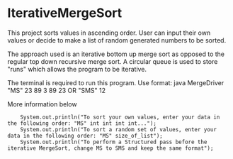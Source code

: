 # IterativeMergeSort
This project sorts values in ascending order.
User can input their own values or decide to make a list of random generated numbers to be sorted.

The approach used is an iterative bottom up merge sort as opposed to the regular top down recursive merge sort.
A circular queue is used to store "runs" which allows the program to be iterative.

The terminal is required to run this program. Use format: java MergeDriver "MS" 23 89 3 89 23 OR "SMS" 12 

More information below

        System.out.println("To sort your own values, enter your data in the following order: "MS" int int int int...");
        System.out.println("To sort a random set of values, enter your data in the following order: "MS" size_of_list");
        System.out.println("To perform a Structured pass before the iterative MergeSort, change MS to SMS and keep the same format");
        

